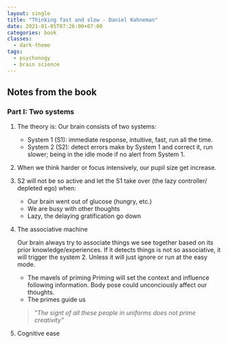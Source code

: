 ```yaml
---
layout: single
title: "Thinking fast and slow - Daniel Kahneman"
date: 2021-01-05T07:26:00+07:00
categories: book
classes:
  - dark-theme
tags:
  - psychonogy
  - brain science
---
```


## Notes from the book

### Part I: Two systems
1.  The theory is: Our brain consists of two systems:
    * System 1 (S1): immediate response, intuitive, fast, run all the time.
    * System 2 (S2): detect errors make by System 1 and correct it, run slower; being in the idle mode if no alert from System 1.

2. When we think harder or focus intensively, our pupil size get increase.

3. S2 will not be so active and let the S1 take over (the lazy controller/ depleted ego) when:
    * Our brain went out of glucose (hungry, etc.)
    * We are busy with other thoughts
    * Lazy, the delaying gratification go down

4. The associative machine

    Our brain always try to associate things we see together based on its prior knowledge/experiences. If it detects things is not so associative, it will trigger the system 2. Unless it will just ignore or run at the easy mode.
    * The mavels of priming
        Priming will set the context and influence following information. Body pose could unconciously affect our thoughts.
    * The primes guide us

    > *"The signt of all these people in uniforms does not prime creativity"*

5. Cognitive ease



